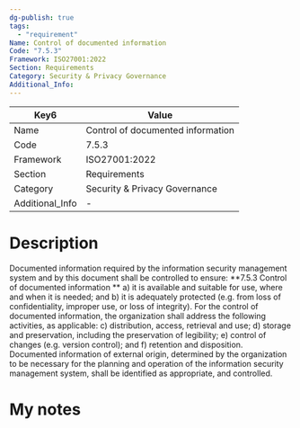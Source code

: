 ```yaml
---
dg-publish: true
tags:
  - "requirement"
Name: Control of documented information
Code: "7.5.3"
Framework: ISO27001:2022
Section: Requirements
Category: Security & Privacy Governance
Additional_Info: 
---
```


<div><table class="dataview table-view-table"><thead class="table-view-thead"><tr class="table-view-tr-header"><th class="table-view-th"><span>Key</span><span class="dataview small-text">6</span></th><th class="table-view-th"><span>Value</span></th></tr></thead><tbody class="table-view-tbody"><tr><td><span>Name</span></td><td><span>Control of documented information</span></td></tr><tr><td><span>Code</span></td><td><span>7.5.3</span></td></tr><tr><td><span>Framework</span></td><td><span>ISO27001:2022</span></td></tr><tr><td><span>Section</span></td><td><span>Requirements</span></td></tr><tr><td><span>Category</span></td><td><span>Security &amp; Privacy Governance</span></td></tr><tr><td><span>Additional_Info</span></td><td><span>-</span></td></tr></tbody></table></div>

# Description

Documented information required by the information security management system and by this document shall be controlled to ensure: 
**7.5.3 Control of documented information **
a) it is available and suitable for use, where and when it is needed; and
 b) it is adequately protected (e.g. from loss of confidentiality, improper use, or loss of integrity). 
For the control of documented information, the organization shall address the following activities, as applicable: 
c) distribution, access, retrieval and use;
 d) storage and preservation, including the preservation of legibility; e) control of changes (e.g. version control); and
 f) retention and disposition. 
Documented information of external origin, determined by the organization to be necessary for the planning and operation of the information security management system, shall be identified as appropriate, and controlled.

# My notes
